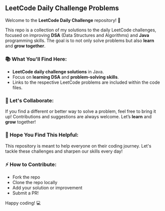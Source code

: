 ## LeetCode Daily Challenge Problems

Welcome to the **LeetCode Daily Challenge** repository! 🚀

This repo is a collection of my solutions to the daily LeetCode challenges, focused on improving **DSA** (Data Structures and Algorithms) and **Java** programming skills. The goal is to not only solve problems but also **learn** and **grow together**.

### 📚 What You'll Find Here:
- **LeetCode daily challenge solutions** in Java.
- Focus on **learning DSA** and **problem-solving skills**.
- Links to the respective LeetCode problems are included within the code files.
  
### 🤝 Let's Collaborate:
If you find a different or better way to solve a problem, feel free to bring it up! Contributions and suggestions are always welcome. Let’s **learn** and **grow** together!

### 🙏 Hope You Find This Helpful:
This repository is meant to help everyone on their coding journey. Let's tackle these challenges and sharpen our skills every day!

### ⚡️ How to Contribute:
- Fork the repo
- Clone the repo locally
- Add your solution or improvement
- Submit a PR!

Happy coding! 💻
